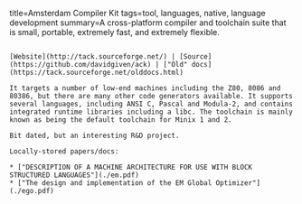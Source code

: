 title=Amsterdam Compiler Kit
tags=tool, languages, native, language development
summary=A cross-platform compiler and toolchain suite that is small, portable, extremely fast, and extremely flexible.
~~~~~~

[Website](http://tack.sourceforge.net/) | [Source](https://github.com/davidgiven/ack) | ["Old" docs](https://tack.sourceforge.net/olddocs.html)

It targets a number of low-end machines including the Z80, 8086 and 80386, but there are many other code generators available. It supports several languages, including ANSI C, Pascal and Modula-2, and contains integrated runtime libraries including a libc. The toolchain is mainly known as being the default toolchain for Minix 1 and 2.

Bit dated, but an interesting R&D project.

Locally-stored papers/docs:

* ["DESCRIPTION OF A MACHINE ARCHITECTURE FOR USE WITH BLOCK STRUCTURED LANGUAGES"](./em.pdf)
* ["The design and implementation of the EM Global Optimizer"](./ego.pdf)
